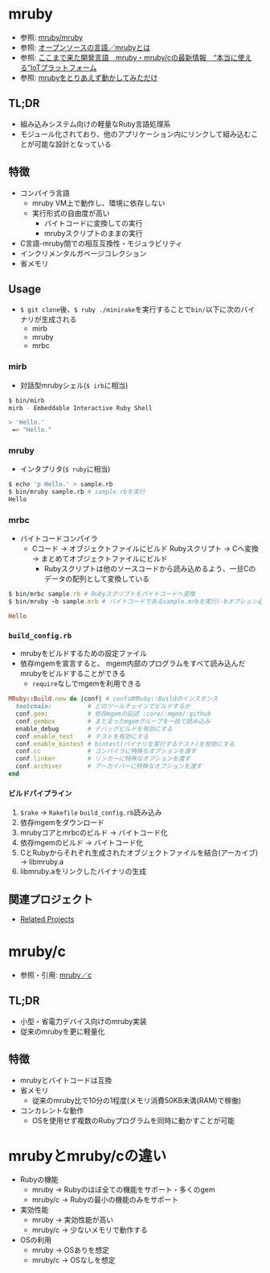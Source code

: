 # mruby
- 参照: [mruby/mruby](https://github.com/mruby/mruby)
- 参照: [オープンソースの言語／mrubyとは](https://www.ossnews.jp/oss_info/mruby)
- 参照: [ここまで来た開発言語　mruby・mruby/cの最新情報　“本当に使える”IoTプラットフォーム](https://www.slideshare.net/shimane-itoc/mrubymrubyciot)
- 参照: [mrubyをとりあえず動かしてみただけ](https://dojineko.hateblo.jp/entry/2016/02/11/204349)

## TL;DR
- 組み込みシステム向けの軽量なRuby言語処理系
- モジュール化されており、他のアプリケーション内にリンクして組み込むことが可能な設計となっている

## 特徴
- コンパイラ言語
  - mruby VM上で動作し、環境に依存しない
  - 実行形式の自由度が高い
    - バイトコードに変換しての実行
    - mrubyスクリプトのままの実行
- C言語-mruby間での相互互換性・モジュラビリティ
- インクリメンタルガベージコレクション
- 省メモリ

## Usage
- `$ git clone`後、`$ ruby ./minirake`を実行することで`bin/`以下に次のバイナリが生成される
  - mirb
  - mruby
  - mrbc

### mirb
- 対話型mrubyシェル(`$ irb`に相当)
```sh
$ bin/mirb
mirb - Embeddable Interactive Ruby Shell

> 'Hello.'
 => "Hello."
```

### mruby
- インタプリタ(`$ ruby`に相当)
```sh
$ echo 'p Hello.' > sample.rb
$ bin/mruby sample.rb # sample.rbを実行
Hello
```

### mrbc
- バイトコードコンパイラ
  - Cコード -> オブジェクトファイルにビルド
    Rubyスクリプト -> Cへ変換 -> まとめてオブジェクトファイルにビルド
    - Rubyスクリプトは他のソースコードから読み込めるよう、一旦Cのデータの配列として変換している
```ruby
$ bin/mrbc sample.rb # Rubyスクリプトをバイトコードへ変換
$ bin/mruby -b sample.mrb # バイトコードであるsample.mrbを実行(-bオプション必須)

Hello
```

### `build_config.rb`
- mrubyをビルドするための設定ファイル
- 依存mgemを宣言すると、
  mgem内部のプログラムをすべて読み込んだmrubyをビルドすることができる
  - `require`なしでmgemを利用できる
```ruby
MRuby::Build.new do |conf| # confはMRuby::Buildのインスタンス
  toolchain:          # どのツールチェインでビルドするか
  conf.gem:           # 依存mgemの記述 :core/:mgem/:github
  conf.gembox         # まとまったmgemグループを一括で読み込み
  enable_debug        # デバッグビルドを有効にする
  conf.enable_test    # テストを有効にする
  conf.enable_bintest # bintest(バイナリを実行するテスト)を有効にする
  conf.cc             # コンパイラに特殊なオプションを渡す
  conf.linker         # リンカーに特殊なオプションを渡す
  conf.archiver       # アーカイバーに特殊なオプションを渡す
end
```

#### ビルドパイプライン
1. `$rake` -> `Rakefile` `build_config.rb`読み込み
2. 依存mgemをダウンロード
3. mrubyコアとmrbcのビルド -> バイトコード化
4. 依存mgemのビルド -> バイトコード化
5. CとRubyからそれぞれ生成されたオブジェクトファイルを結合(アーカイブ) -> libmruby.a
6. libmruby.aをリンクしたバイナリの生成

## 関連プロジェクト
- [Related Projects](https://github.com/mruby/mruby/wiki/Related-Projects)

# mruby/c
- 参照・引用: [mruby／c](https://www.s-itoc.jp/activity/research/mrubyc/)

## TL;DR
- 小型・省電力デバイス向けのmruby実装
- 従来のmrubyを更に軽量化

## 特徴
- mrubyとバイトコードは互換
- 省メモリ
  - 従来のmruby比で10分の1程度(メモリ消費50KB未満(RAM)で稼働)
- コンカレントな動作
  - OSを使用せず複数のRubyプログラムを同時に動かすことが可能

# mrubyとmruby/cの違い
- Rubyの機能
  - mruby -> Rubyのほぼ全ての機能をサポート・多くのgem
  - mruby/c -> Rubyの最小の機能のみをサポート
- 実効性能
  - mruby -> 実効性能が高い
  - mruby/c -> 少ないメモリで動作する
- OSの利用
  - mruby -> OSありを想定
  - mruby/c -> OSなしを想定
